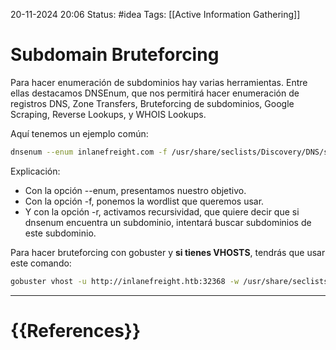 20-11-2024 20:06
Status: #idea
Tags: [[Active Information Gathering]]

# Subdomain Bruteforcing

Para hacer enumeración de subdominios hay varias herramientas. Entre ellas destacamos DNSEnum, que nos permitirá hacer enumeración de registros DNS, Zone Transfers, Bruteforcing de subdominios, Google Scraping, Reverse Lookups, y WHOIS Lookups.

Aquí tenemos un ejemplo común:

```bash
dnsenum --enum inlanefreight.com -f /usr/share/seclists/Discovery/DNS/subdomains-top1million-110000.txt -r
```

Explicación:
 - Con la opción --enum, presentamos nuestro objetivo.
 - Con la opción -f, ponemos la wordlist que queremos usar.
 - Y con la opción -r, activamos recursividad, que quiere decir que si dnsenum encuentra un subdominio, intentará buscar subdominios de este subdominio.

Para hacer bruteforcing con gobuster y **si tienes VHOSTS**, tendrás que usar este comando:

```bash
gobuster vhost -u http://inlanefreight.htb:32368 -w /usr/share/seclists/Discovery/DNS/subdomains-top1million-110000.txt --append-domain
```




---
# {{References}}